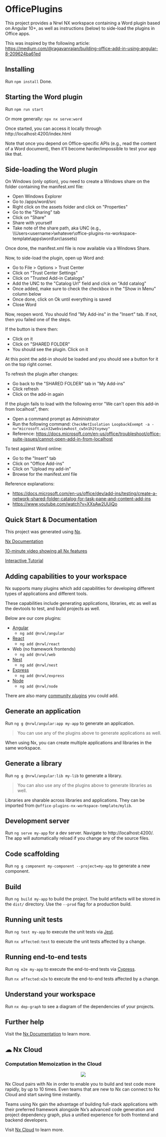 # OfficePlugins

This project provides a Nrwl NX workspace containing a Word plugin based on Angular 10+, as well as instructions (below) to side-load the plugins in Office apps.

This was inspired by the following article: https://medium.com/@ragavanrajan/building-office-add-in-using-angular-8-209624ba61ed

## Installing
Run `npm install`
Done.

## Starting the Word plugin
Run `npm run start`

Or more generally: `npx nx serve:word`

Once started, you can access it locally through http://localhost:4200/index.html

Note that once you depend on Office-specific APIs (e.g., read the content of a Word document), then it'll become harder/impossible to test your app like that.

## Side-loading the Word plugin
On Windows (only option), you need to create a Windows share on the folder containing the manifest.xml file:

* Open Windows Explorer
* Go to <project folder>/apps/word/src
* Right click on the assets folder and click on "Properties"
* Go to the "Sharing" tab
* Click on "Share"
* Share with yourself
* Take note of the share path, aka UNC (e.g., \\<hostname>\Users\<username>\whatever\office-plugins-nx-workspace-template\apps\word\src\assets)

Once done, the manifest.xml file is now available via a Windows Share.

Now, to side-load the plugin, open up Word and:

* Go to File > Options > Trust Center
* Click on "Trust Center Settings"
* Click on "Trusted Add-in Catalogs"
* Add the UNC to the "Catalog Url" field and click on "Add catalog"
* Once added, make sure to check the checkbox in the "Show in Menu" column below 
* Once done, click on Ok until everything is saved
* Close Word

Now, reopen word. You should find "My Add-ins" in the "Insert" tab. If not, then you failed one of the steps.

If the button is there then:
* Click on it
* Click on "SHARED FOLDER"
* You should see the plugin. Click on it

At this point the add-in should be loaded and you should see a button for it on the top right corner.

To refresh the plugin after changes:
* Go back to the "SHARED FOLDER" tab in "My Add-ins"
* Click refresh
* Click on the add-in again

If the plugin fails to load with the following error "We can't open this add-in from localhost", then:
* Open a command prompt as Administrator
* Run the following command: `CheckNetIsolation LoopbackExempt -a -n="microsoft.win32webviewhost_cw5n1h2txyewy"` 
* Reference: https://docs.microsoft.com/en-us/office/troubleshoot/office-suite-issues/cannot-open-add-in-from-localhost

To test against Word online:
* Go to the "Insert" tab
* Click on "Office Add-ins"
* Click on "Upload my add-in"
* Browse for the manifest.xml file

Reference explanations:
* https://docs.microsoft.com/en-us/office/dev/add-ins/testing/create-a-network-shared-folder-catalog-for-task-pane-and-content-add-ins
* https://www.youtube.com/watch?v=XXsAw2UUiQo

## Quick Start & Documentation
This project was generated using [Nx](https://nx.dev).

[Nx Documentation](https://nx.dev/angular)

[10-minute video showing all Nx features](https://nx.dev/angular/getting-started/what-is-nx)

[Interactive Tutorial](https://nx.dev/angular/tutorial/01-create-application)

## Adding capabilities to your workspace

Nx supports many plugins which add capabilities for developing different types of applications and different tools.

These capabilities include generating applications, libraries, etc as well as the devtools to test, and build projects as well.

Below are our core plugins:

- [Angular](https://angular.io)
  - `ng add @nrwl/angular`
- [React](https://reactjs.org)
  - `ng add @nrwl/react`
- Web (no framework frontends)
  - `ng add @nrwl/web`
- [Nest](https://nestjs.com)
  - `ng add @nrwl/nest`
- [Express](https://expressjs.com)
  - `ng add @nrwl/express`
- [Node](https://nodejs.org)
  - `ng add @nrwl/node`

There are also many [community plugins](https://nx.dev/nx-community) you could add.

## Generate an application

Run `ng g @nrwl/angular:app my-app` to generate an application.

> You can use any of the plugins above to generate applications as well.

When using Nx, you can create multiple applications and libraries in the same workspace.

## Generate a library

Run `ng g @nrwl/angular:lib my-lib` to generate a library.

> You can also use any of the plugins above to generate libraries as well.

Libraries are sharable across libraries and applications. They can be imported from `@office-plugins-nx-workspace-template/mylib`.

## Development server

Run `ng serve my-app` for a dev server. Navigate to http://localhost:4200/. The app will automatically reload if you change any of the source files.

## Code scaffolding

Run `ng g component my-component --project=my-app` to generate a new component.

## Build

Run `ng build my-app` to build the project. The build artifacts will be stored in the `dist/` directory. Use the `--prod` flag for a production build.

## Running unit tests

Run `ng test my-app` to execute the unit tests via [Jest](https://jestjs.io).

Run `nx affected:test` to execute the unit tests affected by a change.

## Running end-to-end tests

Run `ng e2e my-app` to execute the end-to-end tests via [Cypress](https://www.cypress.io).

Run `nx affected:e2e` to execute the end-to-end tests affected by a change.

## Understand your workspace

Run `nx dep-graph` to see a diagram of the dependencies of your projects.

## Further help

Visit the [Nx Documentation](https://nx.dev/angular) to learn more.

## ☁ Nx Cloud

### Computation Memoization in the Cloud

<p align="center"><img src="https://raw.githubusercontent.com/nrwl/nx/master/images/nx-cloud-card.png"></p>

Nx Cloud pairs with Nx in order to enable you to build and test code more rapidly, by up to 10 times. Even teams that are new to Nx can connect to Nx Cloud and start saving time instantly.

Teams using Nx gain the advantage of building full-stack applications with their preferred framework alongside Nx’s advanced code generation and project dependency graph, plus a unified experience for both frontend and backend developers.

Visit [Nx Cloud](https://nx.app/) to learn more.
